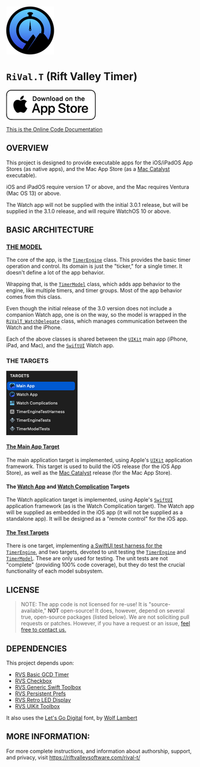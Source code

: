 ![AmbiaMara Icon](icon.png)
# `RiVal.T` (Rift Valley Timer)

[![Get From the App Store](img/AppStoreWhite.png)](https://apps.apple.com/us/app/rift-valley-timer/id1448933389)

[This is the Online Code Documentation](https://riftvalleysoftware.github.io/ambiamara/)

## OVERVIEW

This project is designed to provide executable apps for the iOS/iPadOS App Stores (as native apps), and the Mac App Store (as a [Mac Catalyst](https://developer.apple.com/documentation/uikit/mac-catalyst) executable).

iOS and iPadOS require version 17 or above, and the Mac requires Ventura (Mac OS 13) or above.

The Watch app will not be supplied with the initial 3.0.1 release, but will be supplied in the 3.1.0 release, and will require WatchOS 10 or above.

## BASIC ARCHITECTURE

### [THE MODEL](https://github.com/RiftValleySoftware/ambiamara/tree/master/Sources/Shared/Sources/Model)

The core of the app, is the [``TimerEngine``](https://github.com/RiftValleySoftware/ambiamara/blob/master/Sources/Shared/Sources/Model/TimerEngine.swift) class. This provides the basic timer operation and control. Its domain is just the "ticker," for a single timer. It doesn't define a lot of the app behavior.

Wrapping that, is the [``TimerModel``](https://github.com/RiftValleySoftware/ambiamara/blob/master/Sources/Shared/Sources/Model/TimerModel.swift) class, which adds app behavior to the engine, like multiple timers, and timer groups. Most of the app behavior comes from this class.

Even though the initial release of the 3.0 version does not include a companion Watch app, one is on the way, so the model is wrapped in the [``RiValT_WatchDelegate``](https://github.com/RiftValleySoftware/ambiamara/blob/master/Sources/Shared/Sources/Model/RiValT_WatchDelegate.swift) class, which manages communication between the Watch and the iPhone.

Each of the above classes is shared between the [`UIKit`](https://developer.apple.com/documentation/uikit) main app (iPhone, iPad, and Mac), and the [`SwiftUI`](https://developer.apple.com/xcode/swiftui/) Watch app.

### THE TARGETS

![AmbiaMara Icon](img/Targets.png)

#### [The Main App Target](https://github.com/RiftValleySoftware/ambiamara/tree/master/Sources/MainApp)

The main application target is implemented, using Apple's [`UIKit`](https://developer.apple.com/documentation/uikit) application framework. This target is used to build the iOS release (for the iOS App Store), as well as the [Mac Catalyst](https://developer.apple.com/documentation/uikit/mac-catalyst) release (for the Mac App Store).

#### The [Watch App](https://github.com/RiftValleySoftware/ambiamara/tree/master/Sources/WatchApp) and [Watch Complication](https://github.com/RiftValleySoftware/ambiamara/tree/master/Sources/WatchComplications) Targets

The Watch application target is implemented, using Apple's [`SwiftUI`](https://developer.apple.com/xcode/swiftui/) application framework (as is the Watch Complication target). The Watch app will be supplied as embedded in the iOS app (it will not be supplied as a standalone app). It will be designed as a "remote control" for the iOS app.

#### [The Test Targets](https://github.com/RiftValleySoftware/ambiamara/tree/master/Tests)

There is one target, implementing [a SwiftUI test harness for the ``TimerEngine``](https://github.com/RiftValleySoftware/ambiamara/tree/master/Tests/TimerEngineTestHarness), and two targets, devoted to unit testing the [``TimerEngine``](https://github.com/RiftValleySoftware/ambiamara/tree/master/Tests/TimerEngineTests) and [``TimerModel``](https://github.com/RiftValleySoftware/ambiamara/tree/master/Tests/TimerModelTests). These are only used for testing. The unit tests are not "complete" (providing 100% code coverage), but they do test the crucial functionality of each model subsystem.

## LICENSE

> NOTE: The app code is not licensed for re-use!
> It is "source-available," **NOT** open-source! It does, however, depend on several true, open-source packages (listed below).
> We are not soliciting pull requests or patches. However, if you have a request or an issue, [feel free to contact us.](https://riftvalleysoftware.com/contact)

## DEPENDENCIES

This project depends upon:

- [RVS Basic GCD Timer](https://github.com/RiftValleySoftware/RVS_BasicGCDTimer)
- [RVS Checkbox](https://github.com/RiftValleySoftware/RVS_Checkbox)
- [RVS Generic Swift Toolbox](https://github.com/RiftValleySoftware/RVS_Generic_Swift_Toolbox)
- [RVS Persistent Prefs](https://github.com/RiftValleySoftware/RVS_PersistentPrefs)
- [RVS Retro LED Display](https://github.com/RiftValleySoftware/RVS_RetroLEDDisplay)
- [RVS UIKit Toolbox](https://github.com/RiftValleySoftware/RVS_UIKit_Toolbox)

It also uses the [Let's Go Digital](https://fonts2u.com/lets-go-digital-regular.font) font, by [Wolf Lambert](https://fonts2u.com/font-designers/wolf-lambert.html)
 
## MORE INFORMATION:

For more complete instructions, and information about authorship, support, and privacy, visit https://riftvalleysoftware.com/rival-t/
